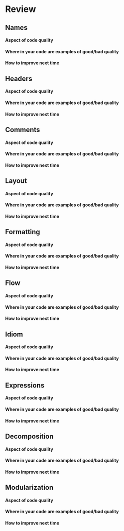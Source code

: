 # Review

## Names
#### Aspect of code quality


#### Where in your code are examples of good/bad quality


#### How to improve next time



## Headers
#### Aspect of code quality


#### Where in your code are examples of good/bad quality


#### How to improve next time



## Comments
#### Aspect of code quality


#### Where in your code are examples of good/bad quality


#### How to improve next time



## Layout
#### Aspect of code quality


#### Where in your code are examples of good/bad quality


#### How to improve next time



## Formatting
#### Aspect of code quality


#### Where in your code are examples of good/bad quality


#### How to improve next time



## Flow
#### Aspect of code quality


#### Where in your code are examples of good/bad quality


#### How to improve next time



## Idiom
#### Aspect of code quality


#### Where in your code are examples of good/bad quality


#### How to improve next time



## Expressions
#### Aspect of code quality


#### Where in your code are examples of good/bad quality


#### How to improve next time



## Decomposition
#### Aspect of code quality


#### Where in your code are examples of good/bad quality


#### How to improve next time



## Modularization
#### Aspect of code quality


#### Where in your code are examples of good/bad quality


#### How to improve next time


